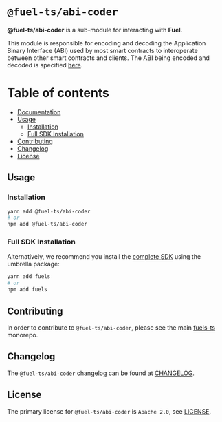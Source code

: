 # `@fuel-ts/abi-coder`

**@fuel-ts/abi-coder** is a sub-module for interacting with **Fuel**.

This module is responsible for encoding and decoding the Application Binary Interface (ABI) used by most smart contracts to interoperate between other smart contracts and clients. The ABI being encoded and decoded is specified [here](https://github.com/FuelLabs/fuel-specs/blob/master/src/protocol/abi/index.md).

# Table of contents

- [Documentation](#documentation)
- [Usage](#usage)
  - [Installation](#installation)
  - [Full SDK Installation](#full-sdk-installation)
- [Contributing](#contributing)
- [Changelog](#changelog)
- [License](#license)

## Usage

### Installation

```sh
yarn add @fuel-ts/abi-coder
# or
npm add @fuel-ts/abi-coder
```

### Full SDK Installation

Alternatively, we recommend you install the [complete SDK](https://github.com/FuelLabs/fuels-ts) using the umbrella package:

```sh
yarn add fuels
# or
npm add fuels
```

## Contributing

In order to contribute to `@fuel-ts/abi-coder`, please see the main [fuels-ts](https://github.com/FuelLabs/fuels-ts) monorepo.

## Changelog

The `@fuel-ts/abi-coder` changelog can be found at [CHANGELOG](./CHANGELOG.md).

## License

The primary license for `@fuel-ts/abi-coder` is `Apache 2.0`, see [LICENSE](./LICENSE).
